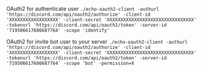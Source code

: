 
OAuth2 for authenticate user
`./echo-oauth2-client -authurl 'https://discord.com/api/oauth2/authorize' -client-id 'XXXXXXXXXXXXXXXXXX' -client-secret 'XXXXXXXXXXXXXXXXXXXXXXXXXXXXXXXX' -tokenurl 'https://discord.com/api/oauth2/token' -server-id '719506617686687764' -scope 'identify'`

OAuth2 for invite bot user to your server
`./echo-oauth2-client -authurl 'https://discord.com/api/oauth2/authorize' -client-id 'XXXXXXXXXXXXXXXXXX' -client-secret 'XXXXXXXXXXXXXXXXXXXXXXXXXXXXXXXX' -tokenurl 'https://discord.com/api/oauth2/token' -server-id '719506617686687764' -scope 'bot' -permission=X`
